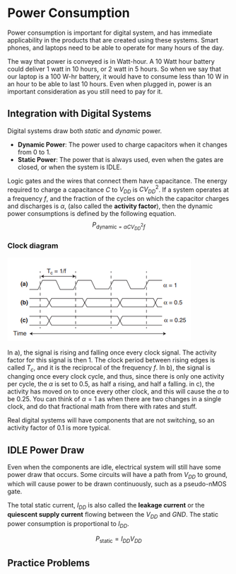# Power Consumption

Power consumption is important for digital system, and has immediate applicability in the products that are created using these systems. Smart phones, and laptops need to be able to operate for many hours of the day.

The way that power is conveyed is in Watt-hour. A 10 Watt hour battery could deliver 1 watt in 10 hours, or 2 watt in 5 hours. So when we say that our laptop is a 100 W-hr battery, it would have to consume less than 10 W in an hour to be able to last 10 hours. Even when plugged in, power is an important consideration as you still need to pay for it.

## Integration with Digital Systems

Digital systems draw both *static* and *dynamic* power.
- **Dynamic Power**: The power used to charge capacitors when it changes from 0 to 1.
- **Static Power**: The power that is always used, even when the gates are closed, or when the system is IDLE.

Logic gates and the wires that connect them have capacitance. The energy required to charge a capacitance $C$ to $V_{DD}$ is ${CV_{DD}}^2$. If a system operates at a frequency $f$, and the fraction of the cycles on which the capacitor charges and discharges is $\alpha$, (also called the **activity factor**), then the dynamic power consumptions is defined by the following equation.
$$
P_{\text{dynamic}=\alpha C{V_{DD}}^2f}
$$

### Clock diagram

![](../../../assets/Pasted%20image%2020230618183400.png)

In a), the signal is rising and falling once every clock signal. The activity factor for this signal is then 1. The clock period between rising edges is called $T_c$, and it is the reciprocal of the frequency $f$. In b), the signal is changing once every clock cycle, and thus, since there is only one activity per cycle, the $\alpha$ is set to 0.5, as half a rising, and half a falling. in c), the activity has moved on to once every other clock, and this will cause the $\alpha$ to be 0.25. You can think of $\alpha=1$ as when there are two changes in a single clock, and do that fractional math from there with rates and stuff.

Real digital systems will have components that are not switching, so an activity factor of 0.1 is more typical.

## IDLE Power Draw

Even when the components are idle, electrical system will still have some power draw that occurs. Some circuits will have a path from $V_{DD}$ to ground, which will cause power to be drawn continuously, such as a pseudo-nMOS gate.

The total static current, $I_{DD}$ is also called the **leakage current** or the **quiescent supply current** flowing between the $V_{DD}$ and $GND$. The static power consumption is proportional to $I_{DD}$.

$$
P_{\text{static}}=I_{DD}V_{DD}
$$

## Practice Problems

